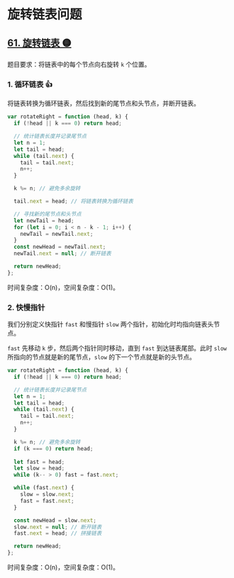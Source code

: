# 旋转链表问题

## [61. 旋转链表 🟡](https://leetcode.cn/problems/rotate-list/description/)

题目要求：将链表中的每个节点向右旋转 `k` 个位置。

### 1. 循环链表 👍

将链表转换为循环链表，然后找到新的尾节点和头节点，并断开链表。

``` js
var rotateRight = function (head, k) {
  if (!head || k === 0) return head;

  // 统计链表长度并记录尾节点
  let n = 1;
  let tail = head;
  while (tail.next) {
    tail = tail.next;
    n++;
  }

  k %= n; // 避免多余旋转

  tail.next = head; // 将链表转换为循环链表

  // 寻找新的尾节点和头节点
  let newTail = head;
  for (let i = 0; i < n - k - 1; i++) {
    newTail = newTail.next;
  }
  const newHead = newTail.next;
  newTail.next = null; // 断开链表

  return newHead;
};
```

时间复杂度：O(n)，空间复杂度：O(1)。

### 2. 快慢指针

我们分别定义快指针 `fast` 和慢指针 `slow` 两个指针，初始化时均指向链表头节点。

`fast` 先移动 `k` 步，然后两个指针同时移动，直到 `fast` 到达链表尾部。此时 `slow` 所指向的节点就是新的尾节点，`slow` 的下一个节点就是新的头节点。

``` js
var rotateRight = function (head, k) {
  if (!head || k === 0) return head;

  // 统计链表长度并记录尾节点
  let n = 1;
  let tail = head;
  while (tail.next) {
    tail = tail.next;
    n++;
  }

  k %= n; // 避免多余旋转
  if (k === 0) return head;
  
  let fast = head;
  let slow = head;
  while (k-- > 0) fast = fast.next;

  while (fast.next) {
    slow = slow.next;
    fast = fast.next;
  }

  const newHead = slow.next;
  slow.next = null; // 断开链表
  fast.next = head; // 拼接链表

  return newHead;
};
```

时间复杂度：O(n)，空间复杂度：O(1)。